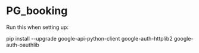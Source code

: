 # PG_booking

Run this when setting up:

pip install --upgrade google-api-python-client google-auth-httplib2 google-auth-oauthlib

